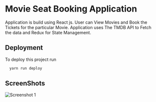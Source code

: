 
# Movie Seat Booking Application

Application is build using React js. User can View Movies and Book the 
Tickets for the particular Movie. Application uses The TMDB API to Fetch the data
and Redux for State Management.



## Deployment

To deploy this project run

```bash
  yarn run deploy
```

## ScreenShots
![Screenshot 1](https://user-images.githubusercontent.com/56273302/123667444-c8f22980-d857-11eb-871a-bca4bdd5f48b.jpg)
